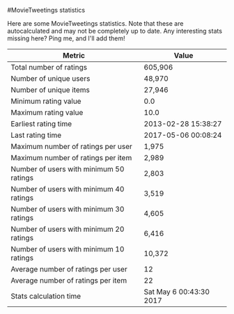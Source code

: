 #MovieTweetings statistics

Here are some MovieTweetings statistics. Note that these are autocalculated and may not be completely up to date. Any interesting stats missing here? Ping me, and I'll add them!

Metric | Value
--- | ---
Total number of ratings                 | 605,906
Number of unique users                  | 48,970
Number of unique items                  | 27,946
Minimum rating value                    | 0.0
Maximum rating value                    | 10.0
Earliest rating time                    | 2013-02-28 15:38:27
Last rating time                        | 2017-05-06 00:08:24
Maximum number of ratings per user      | 1,975
Maximum number of ratings per item      | 2,989
Number of users with minimum 50 ratings | 2,803
Number of users with minimum 40 ratings | 3,519
Number of users with minimum 30 ratings | 4,605
Number of users with minimum 20 ratings | 6,416
Number of users with minimum 10 ratings | 10,372
Average number of ratings per user      | 12
Average number of ratings per item      | 22
Stats calculation time                  | Sat May  6 00:43:30 2017

